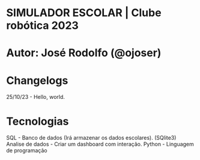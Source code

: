 # SIMULADOR ESCOLAR | Clube robótica 2023
# Autor: José Rodolfo (@ojoser) 

# Changelogs
25/10/23 - Hello, world.

# Tecnologias
SQL - Banco de dados (Irá armazenar os dados escolares). (SQlite3)
Analise de dados - Criar um dashboard com interação.
Python - Linguagem de programação
